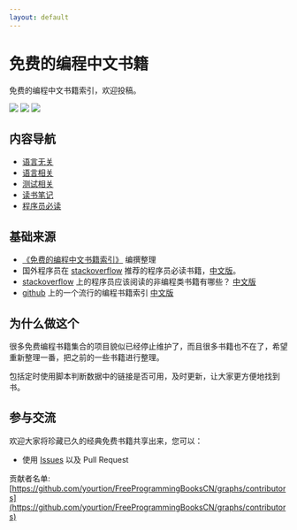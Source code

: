 ```yaml
---
layout: default
---
```


# 免费的编程中文书籍

免费的编程中文书籍索引，欢迎投稿。

[![](https://img.shields.io/github/issues/yourtion/FreeProgrammingBooksCN.svg)](https://github.com/yourtion/FreeProgrammingBooksCN/issues)
[![](https://img.shields.io/github/forks/yourtion/FreeProgrammingBooksCN.svg)](https://github.com/yourtion/FreeProgrammingBooksCN/network)
[![](https://img.shields.io/github/stars/yourtion/FreeProgrammingBooksCN.svg)](https://github.com/yourtion/FreeProgrammingBooksCN/stargazers)

## 内容导航

- [语言无关](system.html)
- [语言相关](language.html)
- [测试相关](test.html)
- [读书笔记](reading.html)
- [程序员必读](other.html)

## 基础来源

- [《免费的编程中文书籍索引》](https://github.com/justjavac/free-programming-books-zh_CN) 编撰整理
- 国外程序员在 [stackoverflow](http://stackoverflow.com/questions/1711/what-is-the-single-most-influential-book-every-programmer-should-read/1713%231713) 推荐的程序员必读书籍，[中文版](http://justjavac.com/other/2012/05/15/qualified-programmer-should-read-what-books.html "一个合格的程序员应该读过哪些书")。
- [stackoverflow](http://stackoverflow.com/questions/38210/what-non-programming-books-should-programmers-read) 上的程序员应该阅读的非编程类书籍有哪些？ [中文版](what-non-programming-books-should-programmers-read.md)
- [github](https://github.com/vhf/free-programming-books) 上的一个流行的编程书籍索引  [中文版](https://github.com/vhf/free-programming-books/blob/master/free-programming-books-zh.md)

## 为什么做这个

很多免费编程书籍集合的项目貌似已经停止维护了，而且很多书籍也不在了，希望重新整理一番，把之前的一些书籍进行整理。

包括定时使用脚本判断数据中的链接是否可用，及时更新，让大家更方便地找到书。

## 参与交流

欢迎大家将珍藏已久的经典免费书籍共享出来，您可以：

* 使用 [Issues](https://github.com/yourtion/FreeProgrammingBooksCN/issues) 以及 Pull Request

贡献者名单: [https://github.com/yourtion/FreeProgrammingBooksCN/graphs/contributors](https://github.com/yourtion/FreeProgrammingBooksCN/graphs/contributors)
